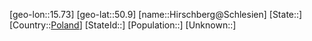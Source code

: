 ﻿---
location: [50.9,15.73]
type: City
tags:
- geo/City


SpocWebEntityId: 30952
isDeleted: false
confidential: public

---
[geo-lon::15.73]
[geo-lat::50.9]
[name::Hirschberg@Schlesien]
[State::]
[Country::[Poland](geo/Continent/Europe/Poland.md)]
[StateId::]
[Population::]
[Unknown::]

